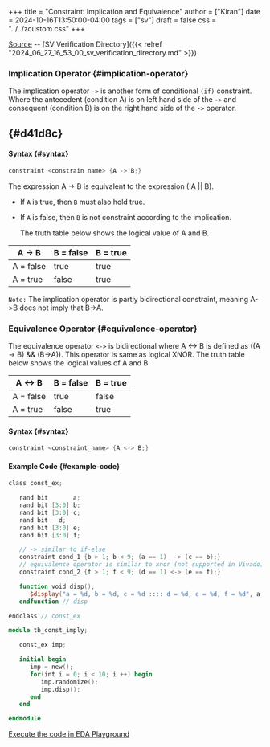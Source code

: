 +++
title = "Constraint: Implication and Equivalence"
author = ["Kiran"]
date = 2024-10-16T13:50:00-04:00
tags = ["sv"]
draft = false
css = "../../zcustom.css"
+++

[Source](https://github.com/24x7fpga/SystemVerilog_Verification/blob/main/sv_verification/const_imply/tb_const_imply.sv) -- [SV Verification Directory]({{< relref "2024_06_27_16_53_00_sv_verification_directory.md" >}})


### Implication Operator {#implication-operator}

The implication operator `->` is another form of conditional `(if)` constraint. Where the antecedent (condition A) is on left hand side of the `->` and consequent (condition B) is on the right hand side of the `->` operator.


##  {#d41d8c}


#### Syntax {#syntax}

```verilog
constraint <constrain name> {A -> B;}
```

The expression A -&gt; B is equivalent to the expression (!A || B).

-   If `A` is true, then `B` must also hold true.
-   If `A` is false, then `B` is not constraint according to the implication.

    The truth table below shows the logical value of A and B.

| A -&gt; B | B = false | B = true |
|-----------|-----------|----------|
| A = false | true      | true     |
| A = true  | false     | true     |

`Note:` The implication operator is partly bidirectional constraint, meaning A-&gt;B does not imply that B-&gt;A.


### Equivalence Operator {#equivalence-operator}

The equivalence operator `<->` is bidirectional where A &lt;-&gt; B is defined as ((A -&gt; B) &amp;&amp; (B-&gt;A)). This operator is same as logical XNOR. The truth table below shows the logical values of A and B.

| A &lt;-&gt; B | B = false | B = true |
|---------------|-----------|----------|
| A = false     | true      | false    |
| A = true      | false     | true     |


#### Syntax {#syntax}

```verilog
constraint <constraint_name> {A <-> B;}
```


#### Example Code {#example-code}

```verilog
class const_ex;

   rand bit       a;
   rand bit [3:0] b;
   rand bit [3:0] c;
   rand bit	  d;
   rand bit [3:0] e;
   rand bit [3:0] f;

   // -> similar to if-else
   constraint cond_1 {b > 1; b < 9; (a == 1)  -> (c == b);}
   // equivalence operator is similar to xnor (not supported in Vivado)
   constraint cond_2 {f > 1; f < 9; (d == 1) <-> (e == f);}

   function void disp();
      $display("a = %d, b = %d, c = %d :::: d = %d, e = %d, f = %d", a, b, c, d, e ,f);
   endfunction // disp

endclass // const_ex

module tb_const_imply;

   const_ex imp;

   initial begin
      imp = new();
      for(int i = 0; i < 10; i ++) begin
         imp.randomize();
         imp.disp();
      end
   end

endmodule
```

[Execute the code in EDA Playground](https://www.edaplayground.com/x/gHyr)
